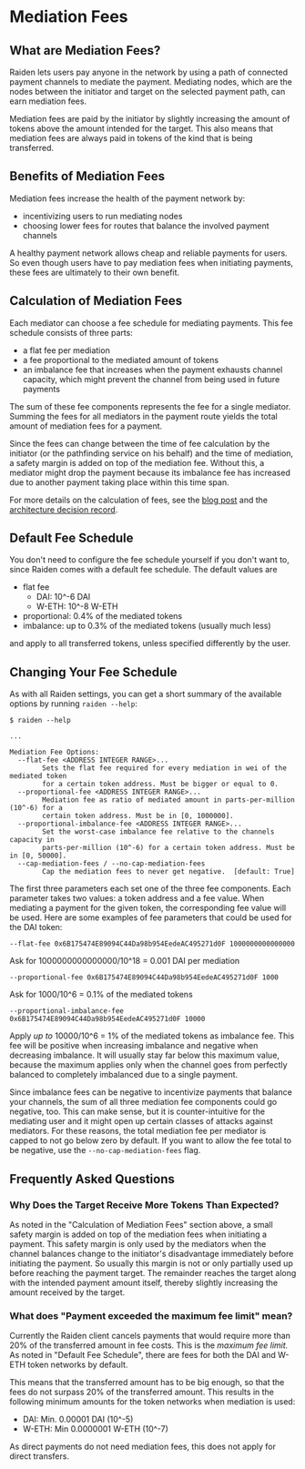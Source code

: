 # Mediation Fees

## What are Mediation Fees?

Raiden lets users pay anyone in the network by using a path of connected payment channels to mediate the payment. Mediating nodes, which are the nodes between the initiator and target on the selected payment path, can earn mediation fees.

Mediation fees are paid by the initiator by slightly increasing the amount of tokens above the amount intended for the target. This also means that mediation fees are always paid in tokens of the kind that is being transferred.

## Benefits of Mediation Fees

Mediation fees increase the health of the payment network by:

* incentivizing users to run mediating nodes
* choosing lower fees for routes that balance the involved payment channels

A healthy payment network allows cheap and reliable payments for users. So even though users have to pay mediation fees when initiating payments, these fees are ultimately to their own benefit.

## Calculation of Mediation Fees

Each mediator can choose a fee schedule for mediating payments. This fee schedule consists of three parts:

* a flat fee per mediation
* a fee proportional to the mediated amount of tokens
* an imbalance fee that increases when the payment exhausts channel capacity, which might prevent the channel from being used in future payments

The sum of these fee components represents the fee for a single mediator. Summing the fees for all mediators in the payment route yields the total amount of mediation fees for a payment.

Since the fees can change between the time of fee calculation by the initiator \(or the pathfinding service on his behalf\) and the time of mediation, a safety margin is added on top of the mediation fee. Without this, a mediator might drop the payment because its imbalance fee has increased due to another payment taking place within this time span.

For more details on the calculation of fees, see the [blog post](https://medium.com/raiden-network/dynamic-mediation-fees-in-raiden-explained-dbc29f032e4b) and the [architecture decision record](https://github.com/raiden-network/raiden-services/blob/master/adr/003-mediation-fees.md).

## Default Fee Schedule

You don't need to configure the fee schedule yourself if you don't want to, since Raiden comes with a default fee schedule. The default values are

* flat fee
  * DAI: 10^-6 DAI
  * W-ETH: 10^-8 W-ETH
* proportional: 0.4% of the mediated tokens
* imbalance: up to 0.3% of the mediated tokens \(usually much less\)

and apply to all transferred tokens, unless specified differently by the user.

## Changing Your Fee Schedule

As with all Raiden settings, you can get a short summary of the available options by running `raiden --help`:

```text
$ raiden --help

...

Mediation Fee Options:
  --flat-fee <ADDRESS INTEGER RANGE>...
        Sets the flat fee required for every mediation in wei of the mediated token
        for a certain token address. Must be bigger or equal to 0.
  --proportional-fee <ADDRESS INTEGER RANGE>...
        Mediation fee as ratio of mediated amount in parts-per-million (10^-6) for a
        certain token address. Must be in [0, 1000000].
  --proportional-imbalance-fee <ADDRESS INTEGER RANGE>...
        Set the worst-case imbalance fee relative to the channels capacity in
        parts-per-million (10^-6) for a certain token address. Must be in [0, 50000].
  --cap-mediation-fees / --no-cap-mediation-fees
        Cap the mediation fees to never get negative.  [default: True]
```

The first three parameters each set one of the three fee components. Each parameter takes two values: a token address and a fee value. When mediating a payment for the given token, the corresponding fee value will be used. Here are some examples of fee parameters that could be used for the DAI token:

`--flat-fee 0x6B175474E89094C44Da98b954EedeAC495271d0F 1000000000000000`

Ask for 1000000000000000/10^18 = 0.001 DAI per mediation

`--proportional-fee 0x6B175474E89094C44Da98b954EedeAC495271d0F 1000`

Ask for 1000/10^6 = 0.1% of the mediated tokens

`--proportional-imbalance-fee 0x6B175474E89094C44Da98b954EedeAC495271d0F 10000`

Apply _up to_ 10000/10^6 = 1% of the mediated tokens as imbalance fee. This fee will be positive when increasing imbalance and negative when decreasing imbalance. It will usually stay far below this maximum value, because the maximum applies only when the channel goes from perfectly balanced to completely imbalanced due to a single payment.

Since imbalance fees can be negative to incentivize payments that balance your channels, the sum of all three mediation fee components could go negative, too. This can make sense, but it is counter-intuitive for the mediating user and it might open up certain classes of attacks against mediators. For these reasons, the total mediation fee per mediator is capped to not go below zero by default. If you want to allow the fee total to be negative, use the `--no-cap-mediation-fees` flag.

## Frequently Asked Questions

### Why Does the Target Receive More Tokens Than Expected?

As noted in the "Calculation of Mediation Fees" section above, a small safety margin is added on top of the mediation fees when initiating a payment. This safety margin is only used by the mediators when the channel balances change to the initiator's disadvantage immediately before initiating the payment. So usually this margin is not or only partially used up before reaching the payment target. The remainder reaches the target along with the intended payment amount itself, thereby slightly increasing the amount received by the target.

### What does "Payment exceeded the maximum fee limit" mean?

Currently the Raiden client cancels payments that would require more than 20% of the transferred amount in fee costs. This is the _maximum fee limit._ As noted in "Default Fee Schedule", there are fees for both the DAI and W-ETH token networks by default.

This means that the transferred amount has to be big enough, so that the fees do not surpass 20% of the transferred amount. This results in the following minimum amounts for the token networks when mediation is used:

* DAI: Min. 0.00001 DAI \(10^-5\) 
* W-ETH: Min 0.0000001 W-ETH \(10^-7\)

As direct payments do not need mediation fees, this does not apply for direct transfers.

